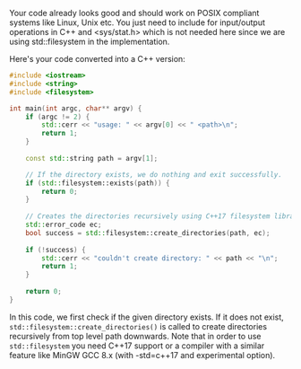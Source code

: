 Your code already looks good and should work on POSIX compliant systems like Linux, Unix etc. You just need to include <iostream> for input/output operations in C++ and <sys/stat.h> which is not needed here since we are using std::filesystem in the implementation.

Here's your code converted into a C++ version:

```cpp
#include <iostream>
#include <string>
#include <filesystem>

int main(int argc, char** argv) {
    if (argc != 2) {
        std::cerr << "usage: " << argv[0] << " <path>\n";
        return 1;
    }
    
    const std::string path = argv[1];

    // If the directory exists, we do nothing and exit successfully.
    if (std::filesystem::exists(path)) {
        return 0;
    }
  
    // Creates the directories recursively using C++17 filesystem library
    std::error_code ec;
    bool success = std::filesystem::create_directories(path, ec);
    
    if (!success) {
        std::cerr << "couldn't create directory: " << path << "\n";
        return 1;
    }
    
    return 0;
}
```
In this code, we first check if the given directory exists. If it does not exist, `std::filesystem::create_directories()` is called to create directories recursively from top level path downwards. Note that in order to use `std::filesystem` you need C++17 support or a compiler with a similar feature like MinGW GCC 8.x (with -std=c++17 and experimental option).

